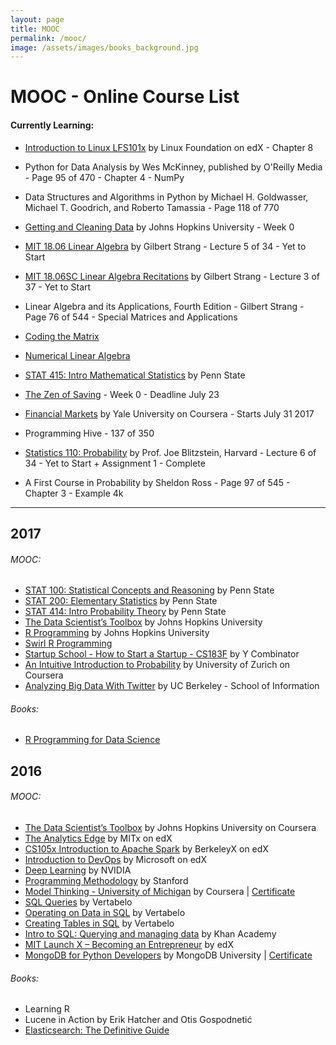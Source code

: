 ```yaml
---
layout: page
title: MOOC
permalink: /mooc/
image: /assets/images/books_background.jpg
---
```


# MOOC - Online Course List

#### Currently Learning: 


- [Introduction to Linux LFS101x](https://www.edx.org/course/introduction-linux-linuxfoundationx-lfs101x-1) by Linux Foundation on edX - Chapter 8

- Python for Data Analysis by Wes McKinney, published by O'Reilly Media - Page 95 of 470 - Chapter 4 - NumPy

- Data Structures and Algorithms in Python by Michael H. Goldwasser, Michael T. Goodrich, and Roberto Tamassia - Page 118 of 770

- [Getting and Cleaning Data](https://www.coursera.org/learn/data-cleaning/) by Johns Hopkins University - Week 0



- [MIT 18.06 Linear Algebra](https://www.youtube.com/playlist?list=PLE7DDD91010BC51F8) by Gilbert Strang  - Lecture 5 of 34 - Yet to Start
- [MIT 18.06SC Linear Algebra Recitations](https://www.youtube.com/playlist?list=PL221E2BBF13BECF6C) by Gilbert Strang - Lecture 3 of 37 - Yet to Start
- Linear Algebra and its Applications, Fourth Edition - Gilbert Strang - Page 76 of 544 - Special Matrices and Applications

- [Coding the Matrix](https://cs.brown.edu/video/channels/coding-matrix-fall-2014/)
- [Numerical Linear Algebra](https://github.com/fastai/numerical-linear-algebra)

- [STAT 415: Intro Mathematical Statistics](https://onlinecourses.science.psu.edu/stat414/node/213) by Penn State



- [The Zen of Saving](https://app.novoed.com/zen-of-saving-1) - Week 0 - Deadline July 23
- [Financial Markets](https://www.coursera.org/learn/financial-markets-global) by Yale University on Coursera - Starts July 31 2017



- Programming Hive - 137 of 350
- [Statistics 110: Probability](https://projects.iq.harvard.edu/stat110/home) by Prof. Joe Blitzstein, Harvard - Lecture 6 of 34 - Yet to Start + Assignment 1 - Complete
- A First Course in Probability by Sheldon Ross - Page 97 of 545 - Chapter 3 - Example 4k
------------------------------------------------------------------------------------------------------------------------------

## 2017

###### MOOC:
- [STAT 100: Statistical Concepts and Reasoning](https://onlinecourses.science.psu.edu/statprogram/stat100) by Penn State
- [STAT 200: Elementary Statistics](https://onlinecourses.science.psu.edu/statprogram/stat200) by Penn State
- [STAT 414: Intro Probability Theory](https://onlinecourses.science.psu.edu/stat414/) by Penn State
- [The Data Scientist’s Toolbox](https://www.coursera.org/learn/data-scientists-tools) by Johns Hopkins University
- [R Programming](https://www.coursera.org/learn/r-programming) by Johns Hopkins University
- [Swirl R Programming](http://swirlstats.com/)
- [Startup School - How to Start a Startup - CS183F](https://www.youtube.com/playlist?list=PLoROMvodv4rNpMrTeeh-627Lajh6uSUgY) by Y Combinator
- [An Intuitive Introduction to Probability](https://www.coursera.org/learn/introductiontoprobability) by University of Zurich on Coursera
- [Analyzing Big Data With Twitter](https://www.youtube.com/playlist?list=PLE8C1256A28C1487F) by UC Berkeley - School of Information

###### Books:
- [R Programming for Data Science](https://leanpub.com/rprogramming)





## 2016

###### MOOC:
- [The Data Scientist’s Toolbox](https://www.coursera.org/learn/data-scientists-tools) by Johns Hopkins University on Coursera
- [The Analytics Edge](https://www.edx.org/course/analytics-edge-mitx-15-071x-2) by MITx on edX
- [CS105x Introduction to Apache Spark](https://courses.edx.org/courses/course-v1:BerkeleyX+CS105x+1T2016) by BerkeleyX on edX
- [Introduction to DevOps](https://www.edx.org/course/introduction-devops-microsoft-dev212x) by Microsoft on edX
- [Deep Learning](https://developer.nvidia.com/deep-learning-courses) by NVIDIA
- [Programming Methodology](https://see.stanford.edu/Course/CS106A) by Stanford
- [Model Thinking - University of Michigan](https://www.coursera.org/learn/model-thinking) by Coursera | [Certificate](https://github.com/KartikKannapur/kartikkannapur.github.io/blob/master/mooc_certificates/Model_Thinking_Coursera_Michigan.png)
- [SQL Queries](https://academy.vertabelo.com/course/sql-queries) by Vertabelo
- [Operating on Data in SQL](https://academy.vertabelo.com/course/operating-on-data-in-sql) by Vertabelo
- [Creating Tables in SQL](https://academy.vertabelo.com/course/creating-tables-in-sql) by Vertabelo
- [Intro to SQL: Querying and managing data](https://www.khanacademy.org/computing/computer-programming/sql) by Khan Academy
- [MIT Launch X – Becoming an Entrepreneur](https://www.edx.org/course/becoming-entrepreneur-mitx-launch-x) by edX
- [MongoDB for Python Developers](https://university.mongodb.com/courses/M101P/about) by MongoDB University | [Certificate](https://github.com/KartikKannapur/kartikkannapur.github.io/blob/master/mooc_certificates/MongoDB_M101P_Certificate.pdf)

###### Books:
- Learning R
- Lucene in Action by Erik Hatcher and Otis Gospodnetić
- [Elasticsearch: The Definitive Guide](https://www.elastic.co/guide/en/elasticsearch/guide/current/index.html)
